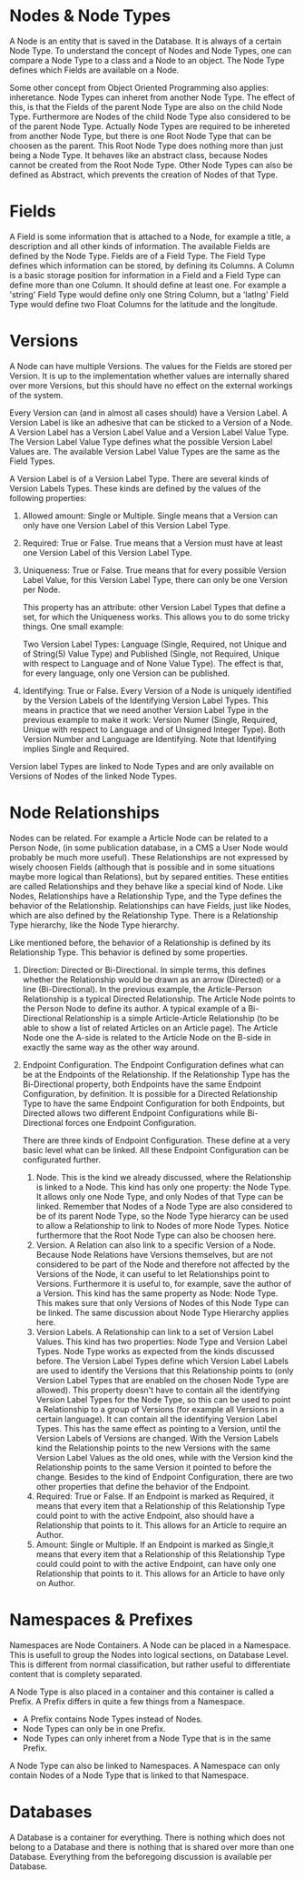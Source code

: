 Nodes &amp; Node Types
======================

A Node is an entity that is saved in the Database. It is always of a certain
Node Type. To understand the concept of Nodes and Node Types, one can compare a
Node Type to a class and a Node to an object. The Node Type defines which Fields
are available on a Node.

Some other concept from Object Oriented Programming also applies: inheretance.
Node Types can inheret from another Node Type. The effect of this, is that the
Fields of the parent Node Type are also on the child Node Type. Furthermore are
Nodes of the child Node Type also considered to be of the parent Node Type.
Actually Node Types are required to be inhereted from another Node Type, but
there is one Root Node Type that can be choosen as the parent. This Root Node
Type does nothing more than just being a Node Type. It behaves like an abstract
class, because Nodes cannot be created from the Root Node Type. Other Node Types
can also be defined as Abstract, which prevents the creation of Nodes of that
Type.

Fields
======

A Field is some information that is attached to a Node, for example a title, a
description and all other kinds of information. The available Fields are defined
by the Node Type. Fields are of a Field Type. The Field Type defines which
information can be stored, by defining its Columns. A Column is a basic storage
position for information in a Field and a Field Type can define more than one
Column. It should define at least one. For example a 'string' Field Type would
define only one String Column, but a 'latlng' Field Type would define two Float
Columns for the latitude and the longitude.

Versions
========

A Node can have multiple Versions. The values for the Fields are stored per
Version. It is up to the implementation whether values are internally shared
over more Versions, but this should have no effect on the external workings of
the system.

Every Version can (and in almost all cases should) have a Version Label. A
Version Label is like an adhesive that can be sticked to a Version of a Node. A
Version Label has a Version Label Value and a Version Label Value Type. The
Version Label Value Type defines what the possible Version Label Values are. The
available Version Label Value Types are the same as the Field Types.

A Version Label is of a Version Label Type. There are several kinds of Version
Labels Types. These kinds are defined by the values of the following properties:

 1. Allowed amount: Single or Multiple. Single means that a Version can only
    have one Version Label of this Version Label Type.
 2. Required: True or False. True means that a Version must have at least one
    Version Label of this Version Label Type.
 3. Uniqueness: True or False. True means that for every possible Version Label
    Value, for this Version Label Type, there can only be one Version per Node.
    
    This property has an attribute: other Version Label Types that define a set,
    for which the Uniqueness works. This allows you to do some tricky things.
    One small example:
    
    Two Version Label Types: Language (Single, Required, not Unique and of
    String(5) Value Type) and Published (Single, not Required, Unique with
    respect to Language and of None Value Type). The effect is that, for every
    language, only one Version can be published.
 4. Identifying: True or False. Every Version of a Node is uniquely identified
    by the Version Labels of the Identifying Version Label Types. This means in
    practice that we need another Version Label Type in the previous example to
    make it work: Version Numer (Single, Required, Unique with respect to
    Language and of Unsigned Integer Type). Both Version Number and Language are
    Identifying. Note that Identifying implies Single and Required.

Version label Types are linked to Node Types and are only available on Versions
of Nodes of the linked Node Types.

Node Relationships
==================

Nodes can be related. For example a Article Node can be related to a Person
Node, (in some publication database, in a CMS a User Node would probably be
much more useful). These Relationships are not expressed by wisely choosen
Fields (although that is possible and in some situations maybe more logical
than Relations), but by separed entities. These entities are called
Relationships and they behave like a special kind of Node. Like Nodes,
Relationships have a Relationship Type, and the Type defines the behavior of the
Relationship. Relationships can have Fields, just like Nodes, which are also
defined by the Relationship Type. There is a Relationship Type hierarchy, like
the Node Type hierarchy.

Like mentioned before, the behavior of a Relationship is defined by its
Relationship Type. This behavior is defined by some properties.

 1. Direction: Directed or Bi-Directional. In simple terms, this defines whether
    the Relationship would be drawn as an arrow (Directed) or a line
    (Bi-Directional). In the previous example, the Article-Person Relationship
    is a typical Directed Relationship. The Article Node points to the Person
    Node to define its author. A typical example of a Bi-Directional
    Relationship is a simple Article-Article Relationship (to be able to show a
    list of related Articles on an Article page). The Article Node one the
    A-side is related to the Article Node on the B-side in exactly the same way
    as the other way around.
 2. Endpoint Configuration. The Endpoint Configuration defines what can be at
    the Endpoints of the Relationship. If the Relationship Type has the
    Bi-Directional property, both Endpoints have the same Endpoint
    Configuration, by definition. It is possible for a Directed Relationship
    Type to have the same Endpoint Configuration for both Endpoints, but
    Directed allows two different Endpoint Configurations while Bi-Directional
    forces one Endpoint Configuration.
    
    There are three kinds of Endpoint Configuration. These define at a very
    basic level what can be linked. All these Endpoint Configuration can be
    configurated further.
     1. Node. This is the kind we already discussed, where the Relationship is
        linked to a Node. This kind has only one property: the Node Type. It
        allows only one Node Type, and only Nodes of that Type can be linked.
        Remember that Nodes of a Node Type are also considered to be of its
        parent Node Type, so the Node Type hierarcy can be used to allow a
        Relationship to link to Nodes of more Node Types. Notice furthermore
        that the Root Node Type can also be choosen here.
     2. Version. A Relation can also link to a specific Version of a Node.
        Because Node Relations have Versions themselves, but are not considered
        to be part of the Node and therefore not affected by the Versions of the
        Node, it can useful to let Relationships point to Versions. Furthermore
        it is useful to, for example, save the author of a Version. This kind
        has the same property as Node: Node Type.  This makes sure that only
        Versions of Nodes of this Node Type can be linked. The same discussion
        about Node Type Hierarchy applies here.
     3. Version Labels. A Relationship can link to a set of Version Label
        Values. This kind has two properties: Node Type and Version Label Types.
        Node Type works as expected from the kinds discussed before. The Version
        Label Types define which Version Label Labels are used to identify the
        Versions that this Relationship points to (only Version Label Types that
        are enabled on the chosen Node Type are allowed). This property doesn't
        have to contain all the identifying Version Label Types for the Node
        Type, so this can be used to point a Relationship to a group of Versions
        (for example all Versions in a certain language). It can contain all the
        identifying Version Label Types. This has the same effect as pointing to
        a Version, until the Version Labels of Versions are changed. With the
        Version Labels kind the Relationship points to the new Versions with the
        same Version Label Values as the old ones, while with the Version kind
        the Relationship points to the same Version it pointed to before the
        change.
    Besides to the kind of Endpoint Configuration, there are two other
    properties that define the behavior of the Endpoint.
     1. Required: True or False. If an Endpoint is marked as Required, it means
        that every item that a Relationship of this Relationship Type could
        point to with the active Endpoint, also should have a Relationship that
        points to it. This allows for an Article to require an Author.
     2. Amount: Single or Multiple. If an Endpoint is marked as Single,it means
        that every item that a Relationship of this Relationship Type could
        could point to with the active Endpoint, can have only one Relationship
        that points to it. This allows for an Article to have only on Author.

Namespaces &amp; Prefixes
=========================

Namespaces are Node Containers. A Node can be placed in a Namespace. This is
usefull to group the Nodes into logical sections, on Database Level. This is
different from normal classification, but rather useful to differentiate
content that is complety separated.

A Node Type is also placed in a container and this container is called a Prefix.
A Prefix differs in quite a few things from a Namespace.

  - A Prefix contains Node Types instead of Nodes.
  - Node Types can only be in one Prefix.
  - Node Types can only inheret from a Node Type that is in the same Prefix.

A Node Type can also be linked to Namespaces. A Namespace can only contain Nodes
of a Node Type that is linked to that Namespace.

Databases
=========

A Database is a container for everything. There is nothing which does not belong
to a Database and there is nothing that is shared over more than one Database.
Everything from the beforegoing discussion is available per Database.

